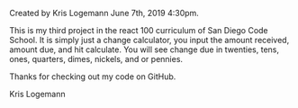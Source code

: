 Created by Kris Logemann June 7th, 2019 4:30pm.

This is my third project in the react 100 curriculum of San Diego Code School. It is simply just a change calculator, you input the amount received, amount due, and hit calculate. You will see change due in twenties, tens, ones, quarters, dimes, nickels, and or pennies.

Thanks for checking out my code on GitHub.

Kris Logemann